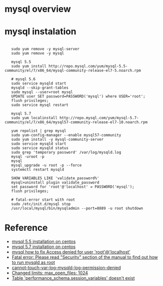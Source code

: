 # mysql overview

# mysql instalation

 ```
 
    sudo yum remove -y mysql-server
    sudo yum remove -y mysql
    
    mysql 5.5
    sudo yum install http://repo.mysql.com/yum/mysql-5.5-community/el/7/x86_64/mysql-community-release-el7-5.noarch.rpm
    
    # mysql 5.6
    sudo service mysqld start
    mysqld --skip-grant-tables
    sudo mysql --user=root mysql
    UPDATE user SET password=PASSWORD('mysql') where USER='root';
    flush privileges;
    sudo service mysql restart
    
    mysql 5.7
    sudo yum localinstall http://repo.mysql.com/yum/mysql-5.7-community/el/7/x86_64/mysql57-community-release-el7-10.noarch.rpm
    
    yum repolist | grep mysql
    sudo yum-config-manager --enable mysql57-community
    sudo yum install -y mysql-community-server
    sudo service mysqld start
    sudo service mysqld status
    sudo grep 'temporary password' /var/log/mysqld.log
    mysql -uroot -p
    mysql
    mysql_upgrade -u root -p --force
    systemctl restart mysqld
    
    SHOW VARIABLES LIKE 'validate_password%'
    mysql>uninstall plugin validate_password
    set password for 'root'@'localhost' = PASSWORD('mysql');
    flush privileges;
    
    # fatal-error start with root 
    sudo /etc/init.d/mysql stop
    /usr/local/mysql/bin/mysqladmin --port=8889 -u root shutdown
 ```
 
# Reference

  - [mysql 5.5 installation on centos](https://samzong.me/2016/07/07/how-to-install-mysql-5-6-on-centos/)
  - [mysql 5.7 installation on centos](s )
  - [mysql how to fix Access denied for user 'root'@'localhost'](https://superuser.com/questions/603026/mysql-how-to-fix-access-denied-for-user-rootlocalhost ) 
  - [Fatal error: Please read "Security" section of the manual to find out how to run mysqld as root](https://stackoverflow.com/questions/25700971/fatal-error-please-read-security-section-of-the-manual-to-find-out-how-to-run)
  - [cannot-touch-var-log-mysqld-log-permission-denied](https://stackoverflow.com/questions/29004285/cannot-touch-var-log-mysqld-log-permission-denied )
  - [Changed limits: max_open_files: 1024 ](https://stackoverflow.com/questions/32760202/buffered-warning-changed-limits-max-connections-214-requested-800)
  - [Table 'performance_schema.session_variables' doesn't exist](https://stackoverflow.com/questions/31967527/table-performance-schema-session-variables-doesnt-exist )